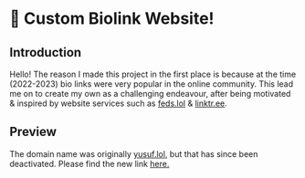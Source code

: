 # 💜 Custom Biolink Website!

## Introduction

Hello! The reason I made this project in the first place is because at the time (2022-2023) bio links were very popular in the online community.
This lead me on to create my own as a challenging endeavour, after being motivated & inspired by website services such as [feds.lol](https://feds.lol) & [linktr.ee](https://linktr.ee).

## Preview
The domain name was originally [yusuf.lol](https://yusuf.lol), but that has since been deactivated. Please find the new link [here.](https://fantastic-pastelito-dc9197.netlify.app/)
